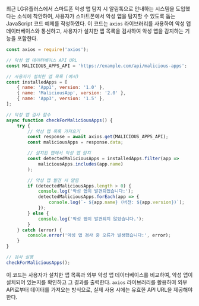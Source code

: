 최근 LG유플러스에서 스마트폰 악성 앱 탐지 시 알림톡으로 안내하는 시스템을 도입했다는 소식에 착안하여, 사용자가 스마트폰에서 악성 앱을 탐지할 수 있도록 돕는 JavaScript 코드 예제를 작성하였다. 이 코드는 `axios` 라이브러리를 사용하여 악성 앱 데이터베이스와 통신하고, 사용자가 설치한 앱 목록을 검사하여 악성 앱을 감지하는 기능을 포함한다.

```javascript
const axios = require('axios');

// 악성 앱 데이터베이스 API URL
const MALICIOUS_APPS_API = 'https://example.com/api/malicious-apps';

// 사용자가 설치한 앱 목록 (예시)
const installedApps = [
    { name: 'App1', version: '1.0' },
    { name: 'MaliciousApp', version: '2.0' },
    { name: 'App3', version: '1.5' },
];

// 악성 앱 검사 함수
async function checkForMaliciousApps() {
    try {
        // 악성 앱 목록 가져오기
        const response = await axios.get(MALICIOUS_APPS_API);
        const maliciousApps = response.data;

        // 설치된 앱에서 악성 앱 탐지
        const detectedMaliciousApps = installedApps.filter(app =>
            maliciousApps.includes(app.name)
        );

        // 악성 앱 발견 시 알림
        if (detectedMaliciousApps.length > 0) {
            console.log('악성 앱이 발견되었습니다:');
            detectedMaliciousApps.forEach(app => {
                console.log(`- ${app.name} (버전: ${app.version})`);
            });
        } else {
            console.log('악성 앱이 발견되지 않았습니다.');
        }
    } catch (error) {
        console.error('악성 앱 검사 중 오류가 발생했습니다:', error);
    }
}

// 검사 실행
checkForMaliciousApps();
```

이 코드는 사용자가 설치한 앱 목록과 외부 악성 앱 데이터베이스를 비교하여, 악성 앱이 설치되어 있는지를 확인하고 그 결과를 출력한다. `axios` 라이브러리를 활용하여 외부 API로부터 데이터를 가져오는 방식으로, 실제 사용 시에는 유효한 API URL을 제공해야 한다.